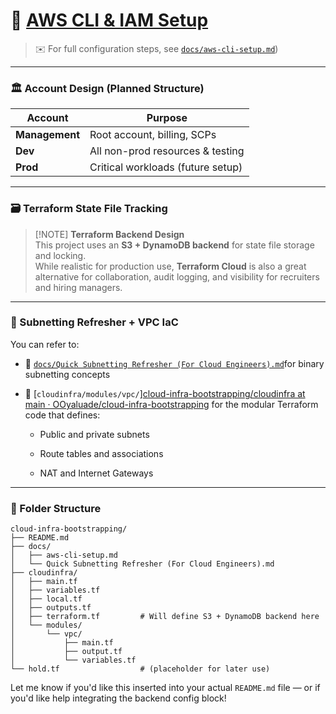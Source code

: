 # 📌 [AWS CLI & IAM Setup](https://github.com/OOyaluade/cloud-infra-bootstrapping/tree/main/docs)

> ✉️ For full configuration steps, see [`docs/aws-cli-setup.md`](https://github.com/OOyaluade/cloud-infra-bootstrapping/blob/main/docs/aws-cli-setup.md.md))

---

### 🏛️ Account Design (Planned Structure)

|Account|Purpose|
|---|---|
|**Management**|Root account, billing, SCPs|
|**Dev**|All non-prod resources & testing|
|**Prod**|Critical workloads (future setup)|

---

### 🗃️ Terraform State File Tracking

> [!NOTE] **Terraform Backend Design**  
> This project uses an **S3 + DynamoDB backend** for state file storage and locking.  
> While realistic for production use, **Terraform Cloud** is also a great alternative for collaboration, audit logging, and visibility for recruiters and hiring managers.

---

### 🧠 Subnetting Refresher + VPC IaC

You can refer to:

- 📄 [`docs/Quick Subnetting Refresher (For Cloud Engineers).md`](https://github.com/OOyaluade/cloud-infra-bootstrapping/blob/main/docs/Quick%20Subnetting%20Refresher%20\(For%20Cloud%20Engineers\).md)for binary subnetting concepts
    
- 🧱 [`cloudinfra/modules/vpc/`][cloud-infra-bootstrapping/cloudinfra at main · OOyaluade/cloud-infra-bootstrapping](https://github.com/OOyaluade/cloud-infra-bootstrapping/tree/main/cloudinfra) for the modular Terraform code that defines:
    
    - Public and private subnets
        
    - Route tables and associations
        
    - NAT and Internet Gateways
        

---

### 📁 Folder Structure

```plaintext
cloud-infra-bootstrapping/
├── README.md
├── docs/
│   ├── aws-cli-setup.md
│   └── Quick Subnetting Refresher (For Cloud Engineers).md
├── cloudinfra/
│   ├── main.tf
│   ├── variables.tf
│   ├── local.tf
│   ├── outputs.tf
│   ├── terraform.tf         # Will define S3 + DynamoDB backend here
│   └── modules/
│       └── vpc/
│           ├── main.tf
│           ├── output.tf
│           └── variables.tf
└── hold.tf                  # (placeholder for later use)
```

Let me know if you'd like this inserted into your actual `README.md` file — or if you'd like help integrating the backend config block!